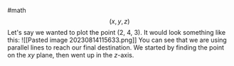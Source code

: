 #math 
$$(x, y, z)$$
Let's say we wanted to plot the point (2, 4, 3). It would look something like this:
![[Pasted image 20230814115633.png]]
You can see that we are using parallel lines to reach our final destination. We started by finding the point on the $xy$ plane, then went up in the $z$-axis. 